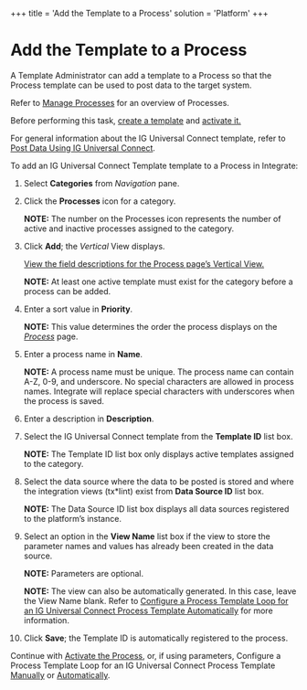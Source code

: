 +++
title = 'Add the Template to a Process'
solution = 'Platform'
+++

# Add the Template to a Process

A Template Administrator can add a template to a Process so that the
Process template can be used to post data to the target system.

Refer to [Manage Processes](../Integrate/Use_Cases/Manage_Processes)
for an overview of Processes.

Before performing this task, [create a
template](Create%20an%20IG%20Universal%20Connect%20Template) and
[activate it.](Activate%20the%20Template%20IGUC)

For general information about the IG Universal Connect template, refer
to [Post Data Using IG Universal
Connect](Post%20Data%20Using%20IG%20Universal%20Connect%20Overview).

To add an IG Universal Connect Template template to a Process in
Integrate:

1.  Select <span style="font-weight: bold;">Categories</span> from
    <span style="font-style: italic;">Navigation</span> pane.

2.  Click the <span style="font-weight: bold;">Processes</span> icon for
    a category.
    
    <span style="font-weight: bold;">NOTE:</span> The number on the
    Processes icon represents the number of active and inactive
    processes assigned to the category.

3.  Click <span style="font-weight: bold;">Add</span>; the
    <span style="font-style: italic;">Vertical</span> View displays.
    
    [View the field descriptions for the Process page’s Vertical
    View.](../Integrate/Page_Desc/Process_H#Process_V_All_Tabs)
    
    <span style="font-weight: bold;">NOTE:</span> At least one active
    template must exist for the category before a process can be added.

4.  Enter a sort value in
    <span style="font-weight: bold;">Priority</span>.
    
    <span style="font-weight: bold;">NOTE:</span> This value determines
    the order the process displays on the
    <span style="font-style: italic;">[Process](../Integrate/Page_Desc/Process_H)</span>
    page.

5.  Enter a process name in
    <span style="font-weight: bold;">Name</span>.
    
    <span style="font-weight: bold;">NOTE:</span> A process name must be
    unique. The process name can contain A-Z, 0-9, and underscore. No
    special characters are allowed in process names. Integrate will
    replace special characters with underscores when the process is
    saved.

6.  Enter a description in
    <span style="font-weight: bold;">Description</span>.

7.  Select the IG Universal Connect template from the
    <span style="font-weight: bold;">Template ID</span> list box.
    
    <span style="font-weight: bold;">NOTE:</span> The Template ID list
    box only displays active templates assigned to the category.

8.  Select the data source where the data to be posted is stored and
    where the integration views (tx\*Iint) exist from **Data Source ID**
    list box.
    
    <span style="font-weight: bold;">NOTE:</span> The Data Source ID
    list box displays all data sources registered to the platform’s
    instance.

9.  Select an option in the <span style="font-weight: bold;">View
    Name</span> list box if the view to store the parameter names and
    values has already been created in the data source.
    
    <span style="font-weight: bold;">NOTE:</span> Parameters are
    optional.
    
    <span style="font-weight: bold;">NOTE:</span> The view can also be
    automatically generated. In this case, leave the View Name blank.
    Refer to [Configure a Process Template Loop for an IG Universal
    Connect Process Template
    Automatically](Configure%20a%20Process%20Template%20Loop%20for%20an%20IG%20Universal%20Connect%20Process%20Template%20Automatically)
    for more information.

10. Click <span style="font-weight: bold;">Save</span>; the Template ID
    is automatically registered to the process.

Continue with [Activate the
Process](Activate%20the%20Process%20IGUC), or, if using parameters,
Configure a Process Template Loop for an IG Universal Connect Process
Template
[Manually](Configure%20a%20Process%20Template%20Loop%20for%20an%20IG%20Universal%20Connect%20Process%20Template%20Manually)
or
[Automatically](Configure%20a%20Process%20Template%20Loop%20for%20an%20IG%20Universal%20Connect%20Process%20Template%20Automatically).
